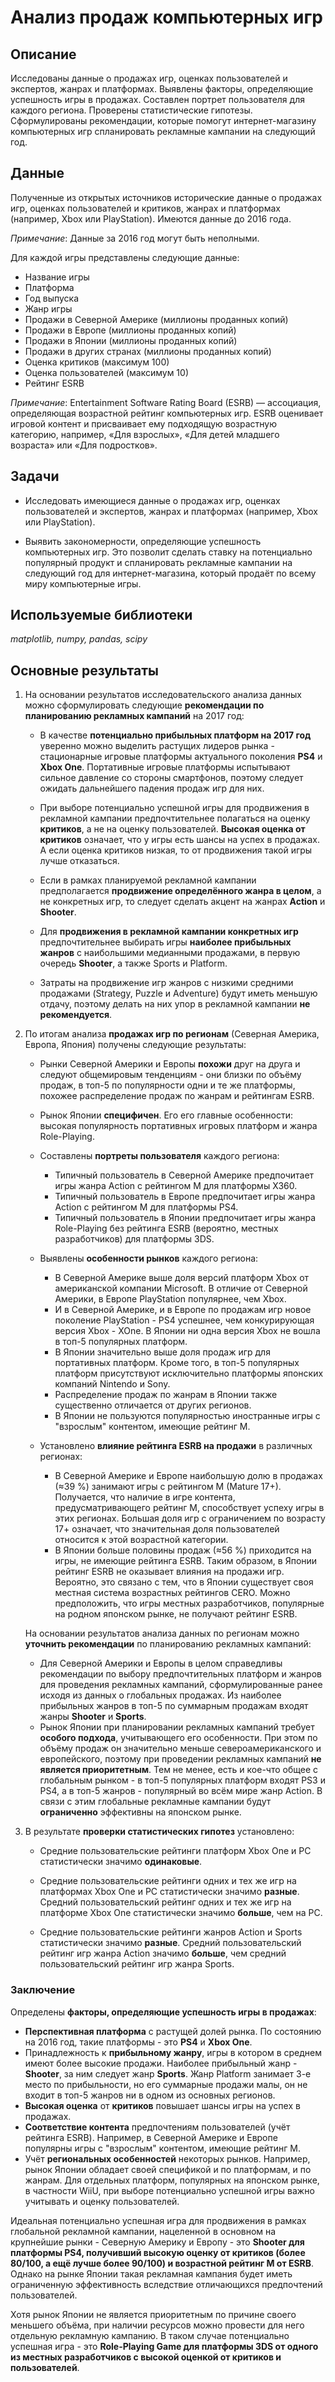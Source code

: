 # Анализ продаж компьютерных игр

## Описание

Исследованы данные о продажах игр, оценках пользователей и экспертов, жанрах и платформах. Выявлены факторы, определяющие успешность игры в продажах. Составлен портрет пользователя для каждого региона. Проверены статистические гипотезы. Сформулированы рекомендации, которые помогут интернет-магазину компьютерных игр спланировать рекламные кампании на следующий год.


## Данные

Полученные из открытых источников исторические данные о продажах игр, оценках пользователей и критиков, жанрах и платформах (например, Xbox или PlayStation). Имеются данные до 2016 года.

*Примечание*: Данные за 2016 год могут быть неполными.

Для каждой игры представлены следующие данные:
- Название игры
- Платформа
- Год выпуска
- Жанр игры
- Продажи в Северной Америке (миллионы проданных копий)
- Продажи в Европе (миллионы проданных копий)
- Продажи в Японии (миллионы проданных копий)
- Продажи в других странах (миллионы проданных копий)
- Оценка критиков (максимум 100)
- Оценка пользователей (максимум 10)
- Рейтинг ESRB

*Примечание*: Entertainment Software Rating Board (ESRB) — ассоциация, определяющая возрастной рейтинг компьютерных игр. ESRB оценивает игровой контент и присваивает ему подходящую возрастную категорию, например, «Для взрослых», «Для детей младшего возраста» или «Для подростков».


## Задачи

- Исследовать имеющиеся данные о продажах игр, оценках пользователей и экспертов, жанрах и платформах (например, Xbox или PlayStation).

- Выявить закономерности, определяющие успешность компьютерных игр. Это позволит сделать ставку на потенциально популярный продукт и спланировать рекламные кампании на следующий год для интернет-магазина, который продаёт по всему миру компьютерные игры.


## Используемые библиотеки
*matplotlib, numpy, pandas, scipy*


## Основные результаты

1. На основании результатов исследовательского анализа данных можно сформулировать следующие **рекомендации по планированию рекламных кампаний** на 2017 год:
    - В качестве **потенциально прибыльных платформ на 2017 год** уверенно можно выделить растущих лидеров рынка - стационарные игровые платформы актуального поколения **PS4** и **Xbox One**. Портативные игровые платформы испытывают сильное давление со стороны смартфонов, поэтому следует ожидать дальнейшего падения продаж игр для них. 

    - При выборе потенциально успешной игры для продвижения в рекламной кампании предпочтительнее полагаться на оценку **критиков**, а не на оценку пользователей. **Высокая оценка от критиков** означает, что у игры есть шансы на успех в продажах. А если оценка критиков низкая, то от продвижения такой игры лучше отказаться.

    - Если в рамках планируемой рекламной кампании предполагается **продвижение определённого жанра в целом**, а не конкретных игр, то следует сделать акцент на жанрах **Action** и **Shooter**.

    - Для **продвижения в рекламной кампании конкретных игр** предпочтительнее выбирать игры **наиболее прибыльных жанров** с наибольшими медианными продажами, в первую очередь **Shooter**, а также Sports и Platform.

    - Затраты на продвижение игр жанров  с низкими средними продажами (Strategy, Puzzle и Adventure) будут иметь меньшую отдачу, поэтому делать на них упор в рекламной кампании **не рекомендуется**.
       
2. По итогам анализа **продажах игр по регионам** (Северная Америка, Европа, Япония) получены следующие результаты: 
    - Рынки Северной Америки и Европы **похожи** друг на друга и следуют общемировым тенденциям - они близки по объёму продаж, в топ-5 по популярности одни и те же платформы, похожее распределение продаж по жанрам и рейтингам ESRB.

    - Рынок Японии **специфичен**. Его его главные особенности: высокая популярность портативных игровых платформ и жанра Role-Playing. 

    - Составлены **портреты пользователя** каждого региона:
        - Типичный пользователь в Северной Америке предпочитает игры жанра Action с рейтингом M для платформы X360.
        - Типичный пользователь в Европе предпочитает игры жанра Action с рейтингом M для платформы PS4.
        - Типичный пользователь в Японии предпочитает игры жанра Role-Playing без рейтинга ESRB (вероятно, местных разработчиков) для платформы 3DS.
    - Выявлены **особенности рынков** каждого региона:
        - В Северной Америке выше доля версий платформ Xbox от американской компании Microsoft. В отличие от Северной Америки, в Европе PlayStation популярнее, чем Xbox.
        - И в Северной Америке, и в Европе по продажам игр новое поколение PlayStation - PS4 успешнее, чем конкурирующая версия Xbox - XOne. В Японии ни одна версия Xbox не вошла в топ-5 популярных платформ.
        - В Японии значительно выше доля продаж игр для портативных платформ. Кроме того, в топ-5 популярных платформ присутствуют исключительно платформы японских компаний Nintendo и Sony. 
        - Распределение продаж по жанрам в Японии также существенно отличается от других регионов.
        - В Японии не пользуются популярностью иностранные игры с "взрослым" контентом, имеющие рейтинг M.
    - Установлено **влияние рейтинга ESRB на продажи** в различных регионах:
        - В Северной Америке и Европе наибольшую долю в продажах (≈39 %) занимают игры с рейтингом M (Mature 17+). Получается, что наличие в игре контента, предусматривающего рейтинг M, способствует успеху игры в этих регионах. Большая доля игр с ограничением по возрасту 17+ означает, что значительная доля пользователей относится к этой возрастной категории.
        - В Японии больше половины продаж (≈56 %) приходится на игры, не имеющие рейтинга ESRB. Таким образом, в Японии рейтинг ESRB не оказывает влияния на продажи игр. Вероятно, это связано с тем, что в Японии существует своя местная система возрастных рейтингов CERO. Можно предположить, что игры местных разработчиков, популярные на родном японском рынке, не получают рейтинг ESRB.
        
   На основании результатов анализа данных по регионам можно **уточнить рекомендации** по планированию рекламных кампаний:
    -  Для Северной Америки и Европы в целом справедливы рекомендации по выбору предпочтительных платформ и жанров для проведения рекламных кампаний, сформулированные ранее исходя из данных о глобальных продажах. Из наиболее прибыльных жанров в топ-5 по суммарным продажам входят жанры **Shooter** и **Sports**. 
    - Рынок Японии при планировании рекламных кампаний требует **особого подхода**, учитывающего его особенности. При этом по объёму продаж он значительно меньше североамериканского и европейского, поэтому при проведении рекламных кампаний **не является приоритетным**. Тем не менее, есть и кое-что общее с глобальным рынком - в топ-5 популярных платформ входят PS3 и PS4, а в топ-5 жанров - популярный во всём мире жанр Action. В связи с этим глобальные рекламные кампании будут **ограниченно** эффективны на японском рынке. 
           
3. В результате **проверки статистических гипотез** установлено:
    - Средние пользовательские рейтинги платформ Xbox One и PC статистически значимо **одинаковые**.

    - Средние пользовательские рейтинги одних и тех же игр на платформах Xbox One и PC статистически значимо **разные**. Средний пользовательский рейтинг одних и тех же игр на платформе Xbox One статистически значимо **больше**, чем на PC.

    - Средние пользовательские рейтинги жанров Action и Sports статистически значимо **разные**. Средний пользовательский рейтинг игр жанра Action значимо **больше**, чем средний пользовательский рейтинг игр жанра Sports.

### Заключение

Определены **факторы, определяющие успешность игры в продажах**:
- **Перспективная платформа** с растущей долей рынка. По состоянию на 2016 год, такие платформы - это **PS4** и **Xbox One**.
- Принадлежность к **прибыльному жанру**, игры в котором в среднем имеют более высокие продажи. Наиболее прибыльный жанр - **Shooter**, за ним следует жанр **Sports**. Жанр Platform занимает 3-е место по прибыльности, но его суммарные продажи малы, он не входит в топ-5 жанров ни в одном из основных регионов.
- **Высокая оценка** от **критиков** повышает шансы игры на успех в продажах. 
- **Соответствие контента** предпочтениям пользователей (учёт рейтинга ESRB). Например, в Северной Америке и Европе популярны игры с "взрослым" контентом, имеющие рейтинг M.
- Учёт **региональных особенностей** некоторых рынков. Например, рынок Японии обладает своей спецификой и по платформам, и по жанрам. Для отдельных платформ, популярных на японском рынке, в частности WiiU, при выборе потенциально успешной игры важно учитывать и оценку пользователей.

Идеальная потенциально успешная игра для продвижения в рамках глобальной рекламной кампании, нацеленной в основном на крупнейшие рынки - Северную Америку и Европу - это **Shooter для платформы PS4, получивший высокую оценку от критиков (более 80/100, а ещё лучше более 90/100) и возрастной рейтинг M от ESRB**. Однако на рынке Японии такая рекламная кампания будет иметь ограниченную эффективность вследствие отличающихся предпочтений пользователей.

Хотя рынок Японии не является приоритетным по причине своего меньшего объёма, при наличии ресурсов можно провести для него отдельную рекламную кампанию. В таком случае потенциально успешная игра  - это **Role-Playing Game для платформы 3DS от одного из местных разработчиков с высокой оценкой от критиков и пользователей**.